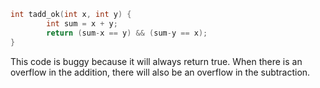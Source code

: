 ```c
int tadd_ok(int x, int y) {
        int sum = x + y;
        return (sum-x == y) && (sum-y == x);
}
```

This code is buggy because it will always return true. When there is an overflow in the addition, there will also be an overflow in the subtraction.